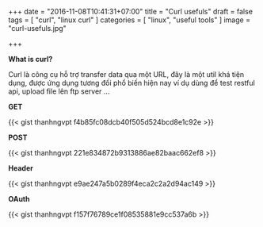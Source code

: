 +++
date = "2016-11-08T10:41:31+07:00"
title = "Curl usefuls"
draft = false
tags = [ "curl", "linux curl" ]
categories = [ "linux", "useful tools" ]
image = "curl-usefuls.jpg"

+++

**What is curl?**

Curl là công cụ hỗ trợ transfer data qua một URL, đây là một util khá tiện dụng, được ứng dụng tương đối phổ biến hiện nay ví dụ dùng để test restful api, upload file lên ftp server ...

**GET**

{{< gist thanhngvpt f4b85fc08dcb40f505d524bcd8e1c92e >}}

**POST**

{{< gist thanhngvpt 221e834872b9313886ae82baac662ef8 >}}

**Header**

{{< gist thanhngvpt e9ae247a5b0289f4eca2c2a2d94ac149 >}}

**OAuth**

{{< gist thanhngvpt f157f76789ce1f08535881e9cc537a6b >}}